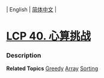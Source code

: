 | English | [简体中文](README.md) |

# [LCP 40. 心算挑战](https://leetcode-cn.com/problems/uOAnQW)
 ### Description

**Related Topics**  [Greedy](https://leetcode-cn.com/tag/greedy) [Array](https://leetcode-cn.com/tag/array) [Sorting](https://leetcode-cn.com/tag/sorting) 
